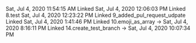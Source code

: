 Sat, Jul  4, 2020 11:54:15 AM
Linked 
Sat, Jul  4, 2020 12:06:03 PM
Linked 8.test
Sat, Jul  4, 2020 12:23:22 PM
Linked 9_added_pul_request_udpate
Linked  Sat, Jul  4, 2020  1:41:46 PM 
Linked 10.emoji_as_array -> Sat, Jul  4, 2020  8:16:11 PM 
Linked 14.create_test_branch -> Sat, Jul  4, 2020 10:07:34 PM 
